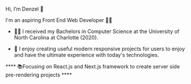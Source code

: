 Hi, I’m Denzel 👋

I'm an aspiring Front End Web Developer 👨‍💻

- 👨‍🎓 I received my Bachelors in Computer Science at the University of North Carolina at Charlotte (2020).

- 🎯 I enjoy creating useful modern responsive projects for users to enjoy and have the ultimate experience with today's technologies.

**** 📚Focusing on React.js and Next.js framework to create server side pre-rendering projects ****
<!---
dknsapatin/dknsapatin is a ✨ special ✨ repository because its `README.md` (this file) appears on your GitHub profile.
You can click the Preview link to take a look at your changes.
--->
